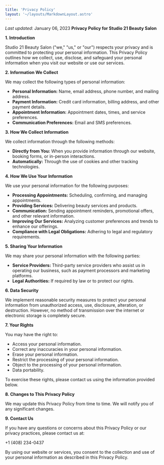 ```yaml
---
title: 'Privacy Policy'
layout: '~/layouts/MarkdownLayout.astro'
---
```


_Last updated_: January 06, 2023
**Privacy Policy for Studio 21 Beauty Salon**

**1. Introduction**

Studio 21 Beauty Salon ("we," "us," or "our") respects your privacy and is committed to protecting your personal information. This Privacy Policy outlines how we collect, use, disclose, and safeguard your personal information when you visit our website or use our services. 

**2. Information We Collect**

We may collect the following types of personal information:

* **Personal Information:** Name, email address, phone number, and mailing address.
* **Payment Information:** Credit card information, billing address, and other payment details.
* **Appointment Information:** Appointment dates, times, and service preferences.
* **Communication Preferences:** Email and SMS preferences.

**3. How We Collect Information**

We collect information through the following methods:

* **Directly from You:** When you provide information through our website, booking forms, or in-person interactions.
* **Automatically:** Through the use of cookies and other tracking technologies.

**4. How We Use Your Information**

We use your personal information for the following purposes:

* **Processing Appointments:** Scheduling, confirming, and managing appointments.
* **Providing Services:** Delivering beauty services and products.
* **Communication:** Sending appointment reminders, promotional offers, and other relevant information.
* **Improving Our Services:** Analyzing customer preferences and trends to enhance our offerings.
* **Compliance with Legal Obligations:** Adhering to legal and regulatory requirements.

**5. Sharing Your Information**

We may share your personal information with the following parties:

* **Service Providers:** Third-party service providers who assist us in operating our business, such as payment processors and marketing platforms.
* **Legal Authorities:** If required by law or to protect our rights.

**6. Data Security**

We implement reasonable security measures to protect your personal information from unauthorized access, use, disclosure, alteration, or destruction. However, no method of transmission over the internet or electronic storage is completely secure.

**7. Your Rights**

You may have the right to:

* Access your personal information.
* Correct any inaccuracies in your personal information.
* Erase your personal information.
* Restrict the processing of your personal information.
* Object to the processing of your personal information.
* Data portability.

To exercise these rights, please contact us using the information provided below.

**8. Changes to This Privacy Policy**

We may update this Privacy Policy from time to time. We will notify you of any significant changes.

**9. Contact Us**

If you have any questions or concerns about this Privacy Policy or our privacy practices, please contact us at:

+1 (408) 234-0437

By using our website or services, you consent to the collection and use of your personal information as described in this Privacy Policy.